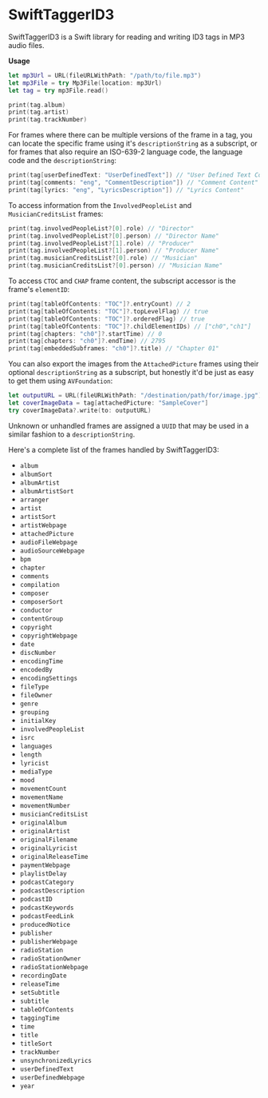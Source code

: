 # SwiftTaggerID3

SwiftTaggerID3 is a Swift library for reading and writing ID3 tags in MP3 audio files. 

**Usage**
```swift
let mp3Url = URL(fileURLWithPath: "/path/to/file.mp3")
let mp3File = try Mp3File(location: mp3Url)
let tag = try mp3File.read()

print(tag.album)
print(tag.artist)
print(tag.trackNumber)
```

For frames where there can be multiple versions of the frame in a tag, you can locate the specific frame using it's `descriptionString` as a subscript, or for frames that also require an ISO-639-2 language code, the language code and the `descriptionString`:

```swift
print(tag[userDefinedText: "UserDefinedText"]) // "User Defined Text Content"
print(tag[comments: "eng", "CommentDescription"]) // "Comment Content"
print(tag[lyrics: "eng", "LyricsDescription"]) // "Lyrics Content"
```

To access information from the `InvolvedPeopleList` and `MusicianCreditsList` frames:

```swift
print(tag.involvedPeopleList?[0].role) // "Director"
print(tag.involvedPeopleList?[0].person) // "Director Name"
print(tag.involvedPeopleList?[1].role) // "Producer"
print(tag.involvedPeopleList?[1].person) // "Producer Name"
print(tag.musicianCreditsList?[0].role) // "Musician"
print(tag.musicianCreditsList?[0].person) // "Musician Name"

```

To access `CTOC` and `CHAP` frame content, the subscript accessor is the frame's `elementID`:

```swift
print(tag[tableOfContents: "TOC"]?.entryCount) // 2
print(tag[tableOfContents: "TOC"]?.topLevelFlag) // true
print(tag[tableOfContents: "TOC"]?.orderedFlag) // true
print(tag[tableOfContents: "TOC"]?.childElementIDs) // ["ch0","ch1"]
print(tag[chapters: "ch0"]?.startTime) // 0
print(tag[chapters: "ch0"]?.endTime) // 2795
print(tag[embeddedSubframes: "ch0"]?.title) // "Chapter 01"
```

You can also export the images from the `AttachedPicture` frames using their optional `descriptionString` as a subscript, but honestly it'd be just as easy to get them using `AVFoundation`:

```swift
let outputURL = URL(fileURLWithPath: "/destination/path/for/image.jpg")
let coverImageData = tag[attachedPicture: "SampleCover"]
try coverImageData?.write(to: outputURL)
```

Unknown or unhandled frames are assigned a `UUID` that may be used in a similar fashion to a `descriptionString`.


Here's a complete list of the frames handled by SwiftTaggerID3:

* `album`
* `albumSort`
* `albumArtist`
* `albumArtistSort`
* `arranger`
* `artist`
* `artistSort`
* `artistWebpage`
* `attachedPicture`
* `audioFileWebpage`
* `audioSourceWebpage`
* `bpm`
* `chapter`
* `comments`
* `compilation`
* `composer`
* `composerSort`
* `conductor`
* `contentGroup`
* `copyright`
* `copyrightWebpage`
* `date`
* `discNumber`
* `encodingTime`
* `encodedBy`
* `encodingSettings`
* `fileType`
* `fileOwner`
* `genre`
* `grouping`
* `initialKey`
* `involvedPeopleList`
* `isrc`
* `languages`
* `length`
* `lyricist`
* `mediaType`
* `mood`
* `movementCount`
* `movementName`
* `movementNumber`
* `musicianCreditsList`
* `originalAlbum`
* `originalArtist`
* `originalFilename`
* `originalLyricist`
* `originalReleaseTime`
* `paymentWebpage`
* `playlistDelay`
* `podcastCategory`
* `podcastDescription`
* `podcastID`
* `podcastKeywords`
* `podcastFeedLink`
* `producedNotice`
* `publisher`
* `publisherWebpage`
* `radioStation`
* `radioStationOwner`
* `radioStationWebpage`
* `recordingDate`
* `releaseTime`
* `setSubtitle`
* `subtitle`
* `tableOfContents`
* `taggingTime`
* `time`
* `title`
* `titleSort`
* `trackNumber`
* `unsynchronizedLyrics`
* `userDefinedText`
* `userDefinedWebpage`
* `year`
